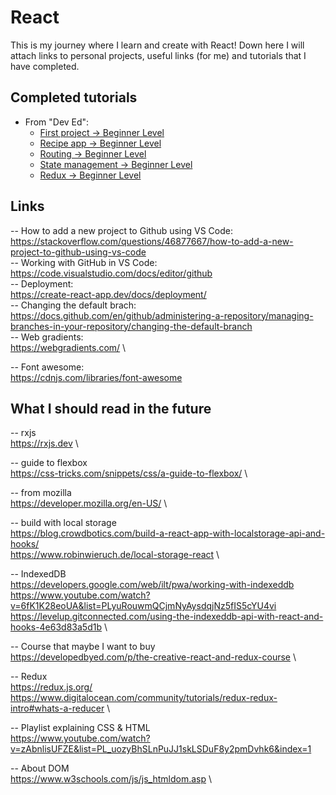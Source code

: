 # React

This is my journey where I learn and create with React! Down here I will attach links to personal projects, useful links (for me) and tutorials that I have completed.


## Completed tutorials
<ul>
    <li>From "Dev Ed":
        <ul>
            <li>
                <a href="https://github.com/913AliceHincu/projectreact">
                    First project -> Beginner Level
                </a>
            </li>
            <li>
                <a href="https://github.com/913AliceHincu/recipe-app-tutorial">
                    Recipe app -> Beginner Level
                </a>
            </li>
            <li>
                <a href="https://github.com/913AliceHincu/routing/tree/gh-pages">
                    Routing -> Beginner Level
                </a>
            </li>
            <li>
                <a href="https://github.com/913AliceHincu/state-management-tutorial">
                    State management -> Beginner Level
                </a>
            </li>
            <li>
                <a href="https://github.com/913AliceHincu/learn-redux">
                    Redux -> Beginner Level
                </a>
            </li>
        </ul>
    </li>
</ul>

## Links
-- How to add a new project to Github using VS Code: \
https://stackoverflow.com/questions/46877667/how-to-add-a-new-project-to-github-using-vs-code \
-- Working with GitHub in VS Code: \
https://code.visualstudio.com/docs/editor/github \
-- Deployment: \
https://create-react-app.dev/docs/deployment/ \
-- Changing the default brach: \
https://docs.github.com/en/github/administering-a-repository/managing-branches-in-your-repository/changing-the-default-branch \
-- Web gradients: \
https://webgradients.com/ \

-- Font awesome: \
https://cdnjs.com/libraries/font-awesome

## What I should read in the future
-- rxjs \
https://rxjs.dev \

-- guide to flexbox \
https://css-tricks.com/snippets/css/a-guide-to-flexbox/ \

-- from mozilla \
https://developer.mozilla.org/en-US/ \

-- build with local storage \
https://blog.crowdbotics.com/build-a-react-app-with-localstorage-api-and-hooks/  \
https://www.robinwieruch.de/local-storage-react \

-- IndexedDB \
https://developers.google.com/web/ilt/pwa/working-with-indexeddb \
https://www.youtube.com/watch?v=6fK1K28eoUA&list=PLyuRouwmQCjmNyAysdqjNz5fIS5cYU4vi \
https://levelup.gitconnected.com/using-the-indexeddb-api-with-react-and-hooks-4e63d83a5d1b \

-- Course that maybe I want to buy \
https://developedbyed.com/p/the-creative-react-and-redux-course \

-- Redux  \
https://redux.js.org/ \
https://www.digitalocean.com/community/tutorials/redux-redux-intro#whats-a-reducer \

-- Playlist explaining CSS & HTML  \
https://www.youtube.com/watch?v=zAbnlisUFZE&list=PL_uozyBhSLnPuJJ1skLSDuF8y2pmDvhk6&index=1

-- About DOM \
https://www.w3schools.com/js/js_htmldom.asp \
